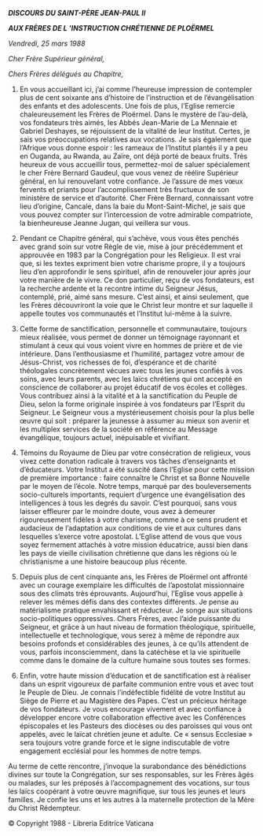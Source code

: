 ***DISCOURS DU SAINT-PÈRE JEAN-PAUL II***

***AUX FRÈRES DE L* *'INSTRUCTION CHRÉTIENNE DE PLOËRMEL***

*Vendredi, 25 mars 1988*

*Cher Frère Supérieur général,*

*Chers Frères délégués au Chapitre,*

1. En vous accueillant ici, j’ai comme l’heureuse impression de contempler plus de cent soixante ans d’histoire de l’instruction et de l’évangélisation des enfants et des adolescents. Une fois de plus, l’Eglise remercie chaleureusement les Frères de Ploërmel. Dans le mystère de l’au-delà, vos fondateurs très aimés, les Abbés Jean-Marie de La Mennaie et Gabriel Deshayes, se réjouissent de la vitalité de leur Institut. Certes, je sais vos préoccupations relatives aux vocations. Je sais également que l’Afrique vous donne espoir : les rameaux de l’Institut plantés il y a peu en Ouganda, au Rwanda, au Zaïre, ont déjà porté de beaux fruits. Très heureux de vous accueillir tous, permettez-moi de saluer spécialement le cher Frère Bernard Gaudeul, que vous venez de réélire Supérieur général, en lui renouvelant votre confiance. Je l’assure de mes vœux fervents et priants pour l’accomplissement très fructueux de son ministère de service et d’autorité. Cher Frère Bernard, connaissant votre lieu d’origine, Cancale, dans la baie du Mont-Saint-Michel, je sais que vous pouvez compter sur l’intercession de votre admirable compatriote, la bienheureuse Jeanne Jugan, qui veillera sur vous.

2. Pendant ce Chapitre général, qui s’achève, vous vous êtes penchés avec grand soin sur votre Règle de vie, mise à jour précédemment et approuvée en 1983 par la Congrégation pour les Religieux. Il est vrai que, si les textes expriment bien votre charisme propre, il y a toujours lieu d’en approfondir le sens spirituel, afin de renouveler jour après jour votre manière de le vivre. Ce don particulier, reçu de vos fondateurs, est la recherche ardente et la recontre intime du Seigneur Jésus, contemplé, prié, aimé sans mesure. C’est ainsi, et ainsi seulement, que les Frères découvriront la voie que le Christ leur montre et sur laquelle il appelle toutes vos communautés et l’Institut lui-même à la suivre.

3. Cette forme de sanctification, personnelle et communautaire, toujours mieux réalisée, vous permet de donner un témoignage rayonnant et stimulant à ceux qui vous voient vivre en hommes de prière et de vie intérieure. Dans l’enthousiasme et l’humilité, partagez votre amour de Jésus-Christ, vos richesses de foi, d’espérance et de charité théologales concrètement vécues avec tous les jeunes confiés à vos soins, avec leurs parents, avec les laïcs chrétiens qui ont accepté en conscience de collaborer au projet éducatif de vos écoles et collèges. Vous contribuez ainsi à la vitalité et à la sanctification du Peuple de Dieu, selon la forme originale inspirée à vos fondateurs par l’Esprit du Seigneur. Le Seigneur vous a mystérieusement choisis pour la plus belle œuvre qui soit : préparer la jeunesse à assumer au mieux son avenir et les multiplex services de la société en référence au Message évangélique, toujours actuel, inépuisable et vivifiant.

4. Témoins du Royaume de Dieu par votre consécration de religieux, vous vivez cette donation radicale à travers vos tâches d’enseignants et d’éducateurs. Votre Institut a été suscité dans l’Eglise pour cette mission de première importance : faire connaître le Christ et sa Bonne Nouvelle par le moyen de l’école. Notre temps, marqué par des bouleversements socio-culturels importants, requiert d’urgence une évangélisation des intelligences à tous les degrés du savoir. C’est pourquoi, sans vous laisser effleurer par le moindre doute, vous avez à demeurer rigoureusement fidèles à votre charisme, comme à ce sens prudent et audacieux de l’adaptation aux conditions de vie et aux cultures dans lesquelles s’exerce votre apostolat. L’Eglise attend de vous que vous soyez fermement attachés à votre mission éducatrice, aussi bien dans les pays de vieille civilisation chrétienne que dans les régions où le christianisme a une histoire beaucoup plus récente.

5. Depuis plus de cent cinquante ans, les Frères de Ploërmel ont affronté avec un courage exemplaire les difficultés de l’apostolat missionnaire sous des climats très éprouvants. Aujourd’hui, l’Eglise vous appelle à relever les mêmes défis dans des contextes différents. Je pense au matérialisme pratique envahissant et réducteur. Je songe aux situations socio-politiques oppressives. Chers Frères, avec l’aide puissante du Seigneur, et grâce à un haut niveau de formation théologique, spirituelle, intellectuelle et technologique, vous serez à même de répondre aux besoins profonds et considérables des jeunes, à ce qu’ils attendent de vous, parfois inconsciemment, dans la catéchèse et la vie spirituelle comme dans le domaine de la culture humaine sous toutes ses formes.

6. Enfin, votre haute mission d’éducation et de sanctification est à réaliser dans un esprit vigoureux de parfaite communion entre vous et avec tout le Peuple de Dieu. Je connais l’indéfectible fidélité de votre Institut au Siège de Pierre et au Magistère des Papes. C’est un précieux héritage de vos fondateurs. Je vous encourage vivement et avec confiance à développer encore votre collaboration effective avec les Conférences épiscopales et les Pasteurs des diocèses ou des paroisses qui vous ont appelés, avec le laïcat chrétien jeune et adulte. Ce « sensus Ecclesiae » sera toujours votre grande force et le signe indiscutable de votre engagement ecclésial pour les hommes de notre temps.

Au terme de cette rencontre, j’invoque la surabondance des bénédictions divines sur toute la Congrégation, sur ses responsables, sur les Frères âgés ou malades, sur les préposés à l’accompagnement des vocations, sur tous les laïcs coopérant à votre œuvre magnifique, sur tous les jeunes et leurs familles. Je confie les uns et les autres à la maternelle protection de la Mère du Christ Rédempteur.

© Copyright 1988 - Libreria Editrice Vaticana